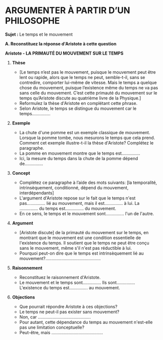 # ARGUMENTER À PARTIR D’UN PHILOSOPHE

**Sujet :** Le temps et le mouvement

**A. Reconstituez la réponse d'Aristote à cette question**

**Aristote - LA PRIMAUTÉ DU MOUVEMENT SUR LE TEMPS**

1. **Thèse**
   - [Le temps n’est pas le mouvement, puisque le mouvement peut être lent ou rapide, alors que le temps ne peut, semble-t-il, sans se contredire, comporter lui-même de vitesse. Mais le temps a quelque chose du mouvement, puisque l’existence même du temps ne va pas sans celle du mouvement. C’est cette primauté du mouvement sur le temps qu’Aristote discute au quatrième livre de la Physique.]
   - Reformulez la thèse d'Aristote en complétant cette phrase.
   - Selon Aristote, le temps se distingue du mouvement car le temps...............

2. **Exemple**
   - La chute d'une pomme est un exemple classique de mouvement. Lorsque la pomme tombe, nous mesurons le temps que cela prend. Comment cet exemple illustre-t-il la thèse d'Aristote? Complétez le paragraphe.
   - La pomme en mouvement montre que le temps est...............
   - Ici, la mesure du temps dans la chute de la pomme dépend de...............

3. **Concept**
   - Complétez ce paragraphe à l’aide des mots suivants: [la temporalité, intrinsèquement, conditionné, dépend du mouvement, interdépendants]
   - L'argument d'Aristote repose sur le fait que le temps n'est pas............... lié au mouvement, mais il est............... à lui. La ............... du temps est............... du mouvement.
   - En ce sens, le temps et le mouvement sont............... l'un de l'autre.

4. **Argument**
   - [Aristote discute] de la primauté du mouvement sur le temps, en montrant que le mouvement est une condition essentielle de l'existence du temps. Il soutient que le temps ne peut être conçu sans le mouvement, même s'il n'est pas réductible à lui.
   - Pourquoi peut-on dire que le temps est intrinsèquement lié au mouvement?.............................................

5. **Raisonnement**
   - Reconstituez le raisonnement d'Aristote.
   - Le mouvement et le temps sont............... Ils sont............... L'existence du temps est............... au mouvement.

6. **Objections**
   - Que pourrait répondre Aristote à ces objections?
   - Le temps ne peut-il pas exister sans mouvement?
   - Non, car ...........................................
   - Pour autant, cette dépendance du temps au mouvement n'est-elle pas une limitation conceptuelle?
   - Peut-être, mais ..........................................
